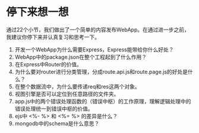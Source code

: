 # 停下来想一想

通过22个小节，我们做出了一个简单的内容发布WebApp。在通过进一步之前，我建议你停下来并认真复习和思考一下。

1. 开发一个WebApp为什么需要Express，Express能带给你什么好处？
2. WebApp中的package.json在整个工程起到了什么作用？
3. 在Express中Router的价值。
4. 为什么要对router进行分类管理，分成route.api.js和route.page.js的好处是什么？
5. 在整个数据流中，为什么要传递req和res这两个对象。
6. 视图引擎是否可以定位到任意路径的文件夹。
7. app.js中的两个错误处理函数的（错误中枢）的工作原理，理解逻辑处理中的错误处理统一到错误中枢的价值。
8. ejs中 <%- %> 和 <%= %> 的差异是什么？
9. mongodb中的schema是什么意思？
